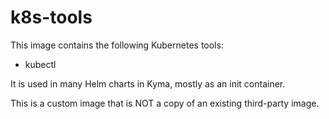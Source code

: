 # k8s-tools

This image contains the following Kubernetes tools:
- kubectl

It is used in many Helm charts in Kyma, mostly as an init container.

This is a custom image that is NOT a copy of an existing third-party image.
